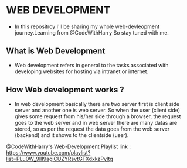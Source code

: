 # WEB DEVELOPMENT
- In this repositroy I'll be sharing my whole web-devleopment journey.Learning from @CodeWithHarry
  So stay tuned with me.

## What is Web Development

- Web development refers in general to the tasks associated with developing websites for hosting via intranet or internet.

## How Web development works ?

- In web development basically there are two server first is client side server and another one is web server. 
  So when the user (client side) gives some request from his/her side through a browser, the request goes to the web server and in web server there are many datas are stored, so as per the request the data goes from the web server (backend) and it shows to the clientside (user).

@CodeWithHarry's Web-Development Playlist link : https://www.youtube.com/playlist?list=PLu0W_9lII9agiCUZYRsvtGTXdxkzPyItg


  